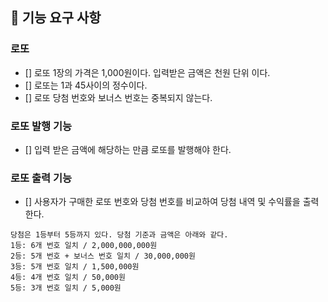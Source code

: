 ## 🎯 기능 요구 사항

### 로또

- [] 로또 1장의 가격은 1,000원이다. 입력받은 금액은 천원 단위 이다.
- [] 로또는 1과 45사이의 정수이다.
- [] 로또 당첨 번호와 보너스 번호는 중복되지 않는다.

### 로또 발행 기능

- [] 입력 받은 금액에 해당하는 만큼 로또를 발행해야 한다.

### 로또 출력 기능

- [] 사용자가 구매한 로또 번호와 당첨 번호를 비교하여 당첨 내역 및 수익률을 출력한다.

```
당첨은 1등부터 5등까지 있다. 당첨 기준과 금액은 아래와 같다.
1등: 6개 번호 일치 / 2,000,000,000원
2등: 5개 번호 + 보너스 번호 일치 / 30,000,000원
3등: 5개 번호 일치 / 1,500,000원
4등: 4개 번호 일치 / 50,000원
5등: 3개 번호 일치 / 5,000원
```
